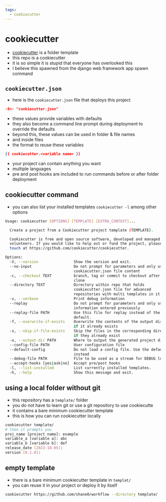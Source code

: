 ```yaml
---
tags:
  - cookiecutter 
---
```

# cookiecutter

- [cookiecutter](https://github.com/cookiecutter/cookiecutter) is a folder template
- this repo is a cookiecutter
- it is so simple it is stupid that everyone has overlooked this
- I believe this spawned from the django web framework app spawn command

## `cookiecutter.json`

- here is the `cookiecutter.json` file that deploys this project

```json
-8<- "cookiecutter.json"
```

- these values provide variables with defaults
- they also become a command line prompt during deployment to override the defaults
- beyond this, these values can be used in folder & file names
- and inside files
- the format to reuse these variables

```json
{{ cookiecutter.<variable name> }}
```

- your project can contain anything you want
- multiple languages
- pre and post hooks are included to run commands before or after folder deployment

## cookiecutter command

- you can also list your installed templates `cookiecutter -l` among other options

```sh
Usage: cookiecutter [OPTIONS] [TEMPLATE] [EXTRA_CONTEXT]...

  Create a project from a Cookiecutter project template (TEMPLATE).

  Cookiecutter is free and open source software, developed and managed by
  volunteers. If you would like to help out or fund the project, please get in
  touch at https://github.com/cookiecutter/cookiecutter.

Options:
  -V, --version                Show the version and exit.
  --no-input                   Do not prompt for parameters and only use
                               cookiecutter.json file content
  -c, --checkout TEXT          branch, tag or commit to checkout after git
                               clone
  --directory TEXT             Directory within repo that holds
                               cookiecutter.json file for advanced
                               repositories with multi templates in it
  -v, --verbose                Print debug information
  --replay                     Do not prompt for parameters and only use
                               information entered previously
  --replay-file PATH           Use this file for replay instead of the
                               default.
  -f, --overwrite-if-exists    Overwrite the contents of the output directory
                               if it already exists
  -s, --skip-if-file-exists    Skip the files in the corresponding directories
                               if they already exist
  -o, --output-dir PATH        Where to output the generated project dir into
  --config-file PATH           User configuration file
  --default-config             Do not load a config file. Use the defaults
                               instead
  --debug-file PATH            File to be used as a stream for DEBUG logging
  --accept-hooks [yes|ask|no]  Accept pre/post hooks
  -l, --list-installed         List currently installed templates.
  -h, --help                   Show this message and exit.
```

## using a local folder without git

- this repository has a `template/` folder
- you do not have to learn git or use a git repository to use cookiecutte
- it contains a bare minimum cookiecutter template
- this is how you can run cookiecutter locally

```sh
cookiecutter template/
# then it prompts you
proj_name [project name]: example
variable_a [variable a]: abc
variable_b [variable b]: def
release_date [2023-10-05]: 
version [0.1.0]: 
```

## empty template

- there is a bare minimum cookiecutter template in `templat/`
- you can reuse it in your project or deploy it by itself

```sh
cookiecutter https://github.com/shane0/workflow --directory template/
```
